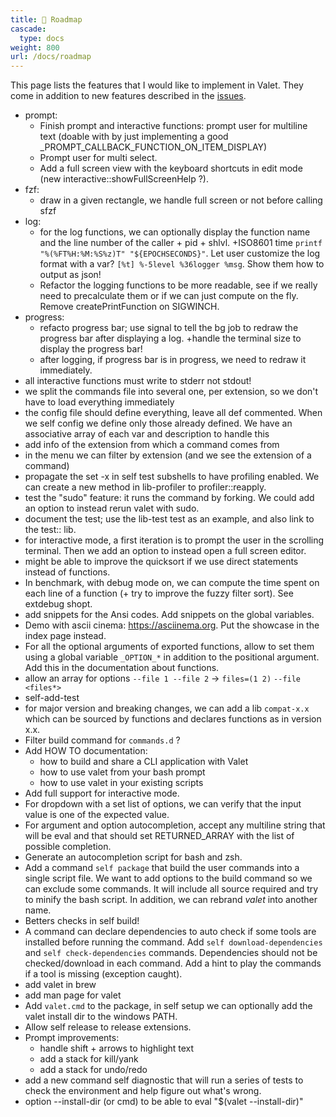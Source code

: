 ```yaml
---
title: 🔭 Roadmap
cascade:
  type: docs
weight: 800
url: /docs/roadmap
---
```


This page lists the features that I would like to implement in Valet. They come in addition to new features described in the [issues][valet-issues].

- prompt:
  - Finish prompt and interactive functions: prompt user for multiline text (doable with by just implementing a good _PROMPT_CALLBACK_FUNCTION_ON_ITEM_DISPLAY)
  - Prompt user for multi select.
  - Add a full screen view with the keyboard shortcuts in edit mode (new interactive::showFullScreenHelp ?).
- fzf: 
  - draw in a given rectangle, we handle full screen or not before calling sfzf
- log:
  - for the log functions, we can optionally display the function name and the line number of the caller + pid + shlvl. +ISO8601 time `printf "%(%FT%H:%M:%S%z)T" "${EPOCHSECONDS}"`. Let user customize the log format with a var? `[%t] %-5level %36logger %msg`. Show them how to output as json!
  - Refactor the logging functions to be more readable, see if we really need to precalculate them or if we can just compute on the fly. Remove createPrintFunction on SIGWINCH.
- progress:
  - refacto progress bar; use signal to tell the bg job to redraw the progress bar after displaying a log. +handle the terminal size to display the progress bar!
  - after logging, if progress bar is in progress, we need to redraw it immediately.
- all interactive functions must write to stderr not stdout!
- we split the commands file into several one, per extension, so we don't have to load everything immediately
- the config file should define everything, leave all def commented. When we self config we define only those already defined. We have an associative array of each var and description to handle this
- add info of the extension from which a command comes from
- in the menu we can filter by extension (and we see the extension of a command)
- propagate the set -x in self test subshells to have profiling enabled. We can create a new method in lib-profiler to profiler::reapply.
- test the "sudo" feature: it runs the command by forking. We could add an option to instead rerun valet with sudo.
- document the test; use the lib-test test as an example, and also link to the test:: lib.
- for interactive mode, a first iteration is to prompt the user in the scrolling terminal. Then we add an option to instead open a full screen editor.
- might be able to improve the quicksort if we use direct statements instead of functions.
- In benchmark, with debug mode on, we can compute the time spent on each line of a function (+ try to improve the fuzzy filter sort). See extdebug shopt.
- add snippets for the Ansi codes. Add snippets on the global variables.
- Demo with ascii cinema: https://asciinema.org. Put the showcase in the index page instead.
- For all the optional arguments of exported functions, allow to set them using a global variable `_OPTION_*` in addition to the positional argument. Add this in the documentation about functions.
- allow an array for options `--file 1 --file 2` -> `files=(1 2)` `--file <files*>`
- self-add-test
- for major version and breaking changes, we can add a lib `compat-x.x` which can be sourced by functions and declares functions as in version x.x.
- Filter build command for `commands.d` ?
- Add HOW TO documentation:
  - how to build and share a CLI application with Valet
  - how to use valet from your bash prompt
  - how to use valet in your existing scripts
- Add full support for interactive mode.
- For dropdown with a set list of options, we can verify that the input value is one of the expected value.
- For argument and option autocompletion, accept any multiline string that will be eval and that should set RETURNED_ARRAY with the list of possible completion.
- Generate an autocompletion script for bash and zsh.
- Add a command `self package` that build the user commands into a single script file. We want to add options to the build command so we can exclude some commands. It will include all source required and try to minify the bash script. In addition, we can rebrand *valet* into another name.
- Betters checks in self build!
- A command can declare dependencies to auto check if some tools are installed before running the command. Add `self download-dependencies` and `self check-dependencies` commands. Dependencies should not be checked/download in each command. Add a hint to play the commands if a tool is missing (exception caught).
- add valet in brew
- add man page for valet
- Add `valet.cmd` to the package, in self setup we can optionally add the valet install dir to the windows PATH.
- Allow self release to release extensions.
- Prompt improvements:
  - handle shift + arrows to highlight text
  - add a stack for kill/yank
  - add a stack for undo/redo
- add a new command self diagnostic that will run a series of tests to check the environment and help figure out what's wrong.
- option --install-dir (or cmd) to be able to eval "$(valet --install-dir)"

[valet-issues]: https://github.com/jcaillon/valet/issues
